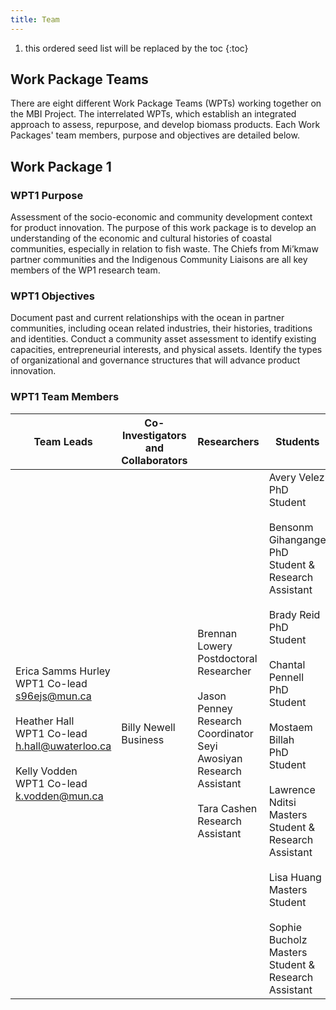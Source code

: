 ```yaml
---
title: Team
---
```


1. this ordered seed list will be replaced by the toc
{:toc}

## Work Package Teams
There are eight different Work Package Teams (WPTs) working together on the MBI Project. The interrelated WPTs, which establish an integrated approach to assess, repurpose, and develop biomass products. Each Work Packages' team members, purpose and objectives are detailed below.

## Work Package 1
### WPT1 Purpose
Assessment of the socio-economic and community development context for product innovation. The purpose of this work package is to develop an understanding of the economic and cultural histories of coastal communities, especially in relation to fish waste. The Chiefs from Mi’kmaw partner communities and the Indigenous Community Liaisons are all key members of the WP1 research team.

### WPT1 Objectives
Document past and current relationships with the ocean in partner communities, including ocean related industries, their histories, traditions and identities.
Conduct a community asset assessment to identify existing capacities, entrepreneurial interests, and physical assets.
Identify the types of organizational and governance structures that will advance product innovation.

### WPT1 Team Members

| **Team Leads**   | **Co-Investigators and**<br>**Collaborators**   | **Researchers** | **Students** |
| ---------- | ----------- | ---------- | ----------- |
| Erica Samms Hurley<br>WPT1 Co-lead<br>s96ejs@mun.ca<br><br>Heather Hall<br>WPT1 Co-lead<br>h.hall@uwaterloo.ca<br><br>Kelly Vodden<br>WPT1 Co-lead<br>k.vodden@mun.ca  | Billy Newell<br>Business | Brennan Lowery<br>Postdoctoral Researcher<br><br>Jason Penney<br>Research Coordinator<br>Seyi Awosiyan<br>Research Assistant<br><br>Tara Cashen<br>Research Assistant | Avery Velez<br>PhD Student<br><br>Bensonm Gihangange<br>PhD Student & Research Assistant<br><br>Brady Reid<br>PhD Student<br><br>Chantal Pennell<br>PhD Student<br><br>Mostaem Billah<br>PhD Student<br><br>Lawrence Nditsi<br>Masters Student & Research Assistant<br><br>Lisa Huang<br>Masters Student<br><br>Sophie Bucholz<br>Masters Student & Research Assistant |
